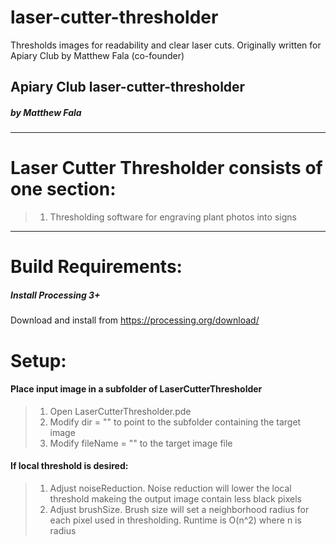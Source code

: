 # laser-cutter-thresholder
Thresholds images for readability and clear laser cuts. Originally written for Apiary Club by Matthew Fala (co-founder)

## Apiary Club laser-cutter-thresholder
##### by Matthew Fala
_________

# Laser Cutter Thresholder consists of one section:
> 1) Thresholding software for engraving plant photos into signs

_________


# Build Requirements:
##### Install Processing 3+
Download and install from https://processing.org/download/

# Setup:
#### Place input image in a subfolder of LaserCutterThresholder
> 1) Open LaserCutterThresholder.pde
> 2) Modify dir = "" to point to the subfolder containing the target image
> 3) Modify fileName = "" to the target image file
#### If local threshold is desired:
> 1) Adjust noiseReduction. Noise reduction will lower the local threshold makeing the output image contain less black pixels
> 2) Adjust brushSize. Brush size will set a neighborhood radius for each pixel used in thresholding. Runtime is O(n^2) where n is radius
